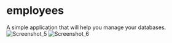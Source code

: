# employees
A simple application that will help you manage your databases.
![Screenshot_5](https://user-images.githubusercontent.com/102466617/211558297-71f9a2e2-46b8-40fc-ad29-2fdeca706236.png)
![Screenshot_6](https://user-images.githubusercontent.com/102466617/211558290-d4335877-0c43-4ce9-ab7c-6a19a68a8826.png)

